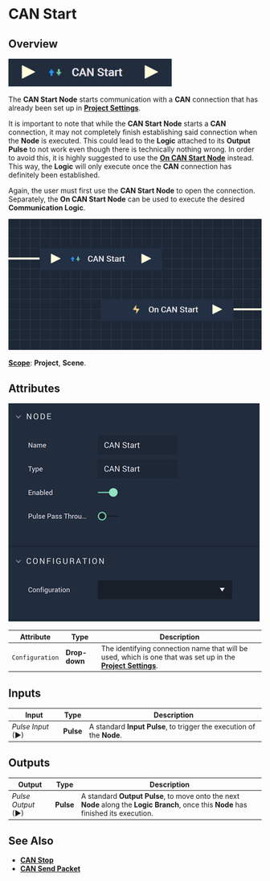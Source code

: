# CAN Start

## Overview

![The CAN Start Node.](../../../.gitbook/assets/canstartupdatedimage.png)

The **CAN Start Node** starts communication with a **CAN** connection that has already been set up in [**Project Settings**](../../../modules/project-settings/CAN.md).

It is important to note that while the **CAN Start Node** starts a **CAN** connection, it may not completely finish establishing said connection when the **Node** is executed. This could lead to the **Logic** attached to its **Output Pulse** to not work even though there is technically nothing wrong. In order to avoid this, it is highly suggested to use the [**On CAN Start Node**](events/oncanstart.md) instead. This way, the **Logic** will only execute once the **CAN** connection has definitely been established.

Again, the user must first use the **CAN Start Node** to open the connection. Separately, the **On CAN Start Node** can be used to execute the desired **Communication Logic**.

![CAN Start and On CAN Start Configuration.](<../../../.gitbook/assets/canstartvsoncanstart - Copy (2).png>)

[**Scope**](../overview.md#scopes): **Project**, **Scene**.

## Attributes

![The CAN Start Node Attributes.](../../../.gitbook/assets/canstartatts20231.png)

| Attribute       | Type          | Description                                                                                                                                              |
| --------------- | ------------- | -------------------------------------------------------------------------------------------------------------------------------------------------------- |
| `Configuration` | **Drop-down** | The identifying connection name that will be used, which is one that was set up in the [**Project Settings**](../../../modules/project-settings/CAN.md). |

## Inputs

| Input             | Type      | Description                                                           |
| ----------------- | --------- | --------------------------------------------------------------------- |
| _Pulse Input_ (►) | **Pulse** | A standard **Input Pulse**, to trigger the execution of the **Node**. |

## Outputs

| Output             | Type      | Description                                                                                                                            |
| ------------------ | --------- | -------------------------------------------------------------------------------------------------------------------------------------- |
| _Pulse Output_ (►) | **Pulse** | A standard **Output Pulse**, to move onto the next **Node** along the **Logic Branch**, once this **Node** has finished its execution. |

## See Also

* [**CAN Stop**](canstop.md)
* [**CAN Send Packet**](cansendpacket.md)
